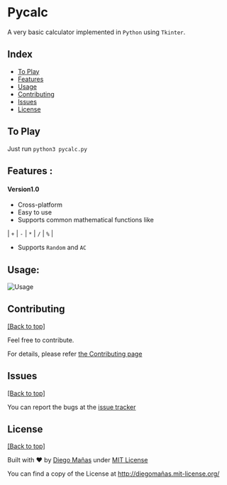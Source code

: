 # Pycalc
A very basic calculator implemented in `Python` using `Tkinter`.

## Index

- [To Play](https://github.com/diego-asterisk/pycalc#to-play)
- [Features](https://github.com/diego-asterisk/pycalc#features)
- [Usage](https://github.com/diego-asterisk/pycalc#features)
- [Contributing](https://github.com/diego-asterisk/pycalc#contributing)
- [Issues](https://github.com/diego-asterisk/pycalc#issues)
- [License](https://github.com/diego-asterisk/pycalc#license)

## To Play

Just run `python3 pycalc.py`

## Features : 

#### Version1.0

* Cross-platform
* Easy to use
* Supports common mathematical functions like 

| `+`   | `-`  | `*`  | `/`  |  `%` |

* Supports `Random` and `AC`

## Usage:

![Usage](http://misosguar.com.ar/games/calc.gif)

## Contributing

[[Back to top]](https://github.com/diego-asterisk/pycalc#index)

Feel free to contribute.

For details, please refer [the Contributing page](https://github.com/diego-asterisk/pycalc/blob/master/CONTRIBUTING.rst)

## Issues

[[Back to top]](https://github.com/diego-asterisk/pycalc#index)

You can report the bugs at the [issue tracker](https://github.com/diego-asterisk/pycalc/issues)

## License

[[Back to top]](https://github.com/diego-asterisk/pycalc#index)

Built with ♥ by [Diego Mañas](https://github.com/diego-asterisk) under [MIT License](https://xn--diegomaas-r6a.mit-license.org/)

You can find a copy of the License at http://diegomañas.mit-license.org/
